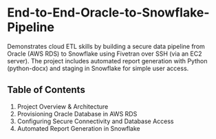 # End-to-End-Oracle-to-Snowflake-Pipeline
Demonstrates cloud ETL skills by building a secure data pipeline from Oracle (AWS RDS) to Snowflake using Fivetran over SSH (via an EC2 server). The project includes automated report generation with Python (python-docx) and staging in Snowflake for simple user access.

## Table of Contents
1) Project Overview & Architecture
2) Provisioning Oracle Database in AWS RDS
3) Configuring Secure Connectivity and Database Access
4) Automated Report Generation in Snowflake
